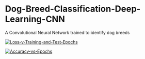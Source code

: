 # Dog-Breed-Classification-Deep-Learning-CNN
A Convolutional Neural Network trained to identify dog breeds

<a href="https://ibb.co/FHycrZK"><img src="https://i.ibb.co/Y01JCn3/Loss-v-Training-and-Test-Epochs.png" alt="Loss-v-Training-and-Test-Epochs" border="0"></a>

<a href="https://ibb.co/89xFSvX"><img src="https://i.ibb.co/89xFSvX/Accuracy-vs-Epochs.png" alt="Accuracy-vs-Epochs" border="0"></a>
